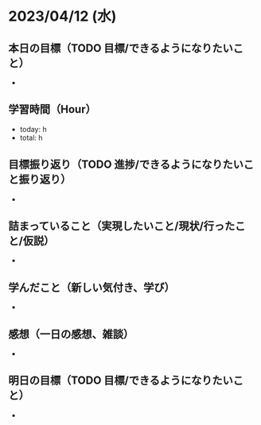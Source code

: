 # 2023/04/12 (水)

## 本日の目標（TODO 目標/できるようになりたいこと）

-

## 学習時間（Hour）

- today: h
- total: h

## 目標振り返り（TODO 進捗/できるようになりたいこと振り返り）

-

## 詰まっていること（実現したいこと/現状/行ったこと/仮説）

-

## 学んだこと（新しい気付き、学び）

-

## 感想（一日の感想、雑談）

-

## 明日の目標（TODO 目標/できるようになりたいこと）

-

